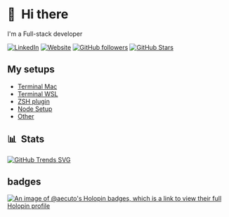 # 👋 &nbsp;Hi there


I'm a Full-stack developer

[![LinkedIn](https://img.shields.io/badge/LinkedIn-0077B5?style=for-the-badge&logo=linkedin&logoColor=white)](https://www.linkedin.com/in/aecuto)
[![Website](https://img.shields.io/badge/website-000000?style=for-the-badge&logo=About.me&logoColor=white)](https://aecuto.github.io/resume/)
[![GitHub followers](https://img.shields.io/github/followers/aecuto?logo=GitHub&style=for-the-badge)](https://github.com/aecuto)
[![GitHub Stars](https://img.shields.io/github/stars/aecuto?logo=github&style=for-the-badge)](https://github.com/aecuto)


## My setups

- [Terminal Mac](./terminal-mac.md)
- [Terminal WSL](./terminal-wsl.md)
- [ZSH plugin](./zsh-plugin.md)
- [Node Setup](./node-setup.md)
- [Other](./other.md)

## 📊 &nbsp;Stats

[![GitHub Trends SVG](https://api.githubtrends.io/user/svg/aecuto/langs?time_range=one_year&theme=dark)](https://aecuto.github.io/resume/)


## badges
[![An image of @aecuto's Holopin badges, which is a link to view their full Holopin profile](https://holopin.me/aecuto)](https://holopin.io/@aecuto)
